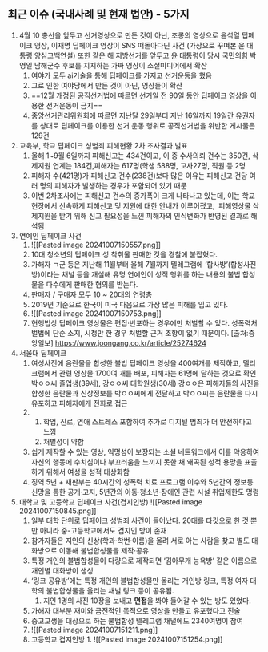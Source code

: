## 최근 이슈 (국내사례 및 현재 법안) - 5가지
1. 4월 10 총선을 앞두고 선거영상으로 만든 것이 아닌, 조롱의 영상으로 윤석열 딥페이크 영상, 이재명 딥페이크 영상이 SNS 떠돌아다닌 사건 (가상으로 꾸며본 윤 대통령 양심고백연설) 또한 같은 해 지방선거를 앞두고 윤 대통령이 당시 국민의힘 박영일 남해군수 후보를 지지하는 가짜 영상이 소셜미디어에서 확산
	1. 여야가 모두 ai기술을 통해 딥페이크를 가지고 선거운동을 했음
	2. 그로 인한 여야당에서 만든 것이 아닌, 영상들이 확산
	3. ==12월 개정된 공직선거법에 따르면 선거일 전 90일 동안 딥페이크 영상을 이용한 선거운동이 금지==
	4. 중앙선거관리위원회에 따르면 지난달 29일부터 지난 16일까지 19일간 유권자를 상대로 딥페이크를 이용한 선거 운동 행위로 공직선거법을 위반한 게시물은 129건
2. 교육부, 학교 딥페이크 성범죄 피해현황 2차 조사결과 발표
	1. 올해 1~9월 6일까지 피해신고는 434건이고, 이 중 수사의뢰 건수는 350건, 삭제지원 연계는 184건,피해자는 617명(학생 588명, 교사27명, 직원 등 2명
	2. 피해자 수(421명)가 피해신고 건수(238건)보다 많은 이유는 피해신고 건당 여러 명의 피해자가 발생하는 경우가 포함되어 있기 때문
	3. 이번 2차조사에는 피해신고 건수의 증가폭이 크게 나타나고 있는데, 이는 학교현장에서 신속하게 피해신고 및 지원에 대한 안내가 이루어졌고,  피해영상물 삭제지원을 받기 위해 신고 필요성을 느낀 피해자의 인식변화가 반영된 결과로 해석됨
3. 연예인 딥페이크 사건
	1. ![[Pasted image 20241007150557.png]]
	2. 10대 청소년의 딥페이크 성 착취물 판매한 것을 경찰에 붙잡혔다.
	3. 가해자 ㄱ군 등은 지난해 11월부터 올해 7월까지 텔레그램에 ‘합사방’(합성사진방)이라는 채널 등을 개설해 유명 연예인이 성적 행위를 하는 내용의 불법 합성물을 다수에게 판매한 혐의를 받는다.
	4. 판매자 / 구매자 모두 10 ~ 20대의 연령층
	5. 2019년 기준으로 한국이 미국 다음으로 가장 많은 피해를 입고 있다. 
	6. ![[Pasted image 20241007150753.png]]
	7. 현행법상 딥페이크 영상물은 편집·반포하는 경우에만 처벌할 수 있다. 성폭력처벌법에 단순 소지, 시청만 한 경우 처벌할 근거 조항이 없기 때문이다. [출처:중앙일보] https://www.joongang.co.kr/article/25274624
5. 서울대 딥페이크
	1. 여성사진에 음란물을 합성한 불법 딥페이크 영상을 400여개를 제작하고, 텔리크램에서 관련 영상물 1700여 개를 배포, 피해자는 61명에 달하는 것으로 확인박ㅇㅇ씨 졸업생(39세), 강ㅇㅇ씨 대학원생(30세) 
	   강ㅇㅇ은 피해자들의 사진을 합성한 음란물과 신상정보를 박ㅇㅇ씨에게 전달하고
	   박ㅇㅇ씨는 음란물을 다시 유포하고 피해자에게 전화로 접근
	2. 1. 학업, 진로, 연애 스트레스 포함하여 추가로 디지털 범죄가 더 안전하다고 느낌 
		1. 처벌성이 약함
	3. 쉽게 제작할 수 있는 영상, 익명성이 보장되는 소셜 네트워크에서 이를 악용하여 자신의 행동에 수치심이나 부끄러움을 느끼지 못한 채 왜곡된 성적 용망을 표출하기 위해서 여성을 성적 대상화함
	4. 징역 5년 + 재판부는 40시간의 성폭력 치료 프로그램 이수와 5년간의 정보통신망을 통한 공개·고지, 5년간의 아동·청소년·장애인 관련 시설 취업제한도 명령
5. 대학교 및 고등학교 딥페이크 사건(겹지인방)
	![[Pasted image 20241007150845.png]]
	1. 일부 대학 단위로 딥페이크 성범죄 사건이 들어났다. 20대를 타깃으로 한 것 뿐만 아니라 중-고등학교에서도 겹지인 방이 존재
	2. 참가자들은 지인의 신상(학과·학번·이름)을 올려 서로 아는 사람을 찾고 별도 대화방으로 이동해 불법합성물을 제작·공유
	3. 특정 개인의 불법합성물이 다량으로 제작되면 ‘김아무개 능욕방’ 같은 이름으로 개인별 대화방이 생성
	4. ‘링크 공유방’에는 특정 개인의 불법합성물만 올리는 개인방 링크, 특정 여자 대학의 불법합성물을 올리는 채널 링크 등이 공유됨.
		1. 지인 1명의 사진 10장을 보내고 **면접**을 봐야 들어갈 수 있는 방도 있었다.
	5. 가해자 대부분 재미와 금전적인 목적으로 영상을 만들고 유포했다고 진술
	6. 중고교생을 대상으로 하는 불법합성 텔레그램 채널에도 2340여명이 참여
	7. ![[Pasted image 20241007151211.png]]
	8. 고등학교 겹지인방
			1. ![[Pasted image 20241007151254.png]]
	